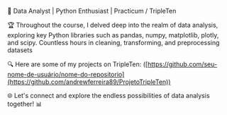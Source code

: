 🚀 Data Analyst | Python Enthusiast | Practicum / TripleTen

🏆 Throughout the course, I delved deep into the realm of data analysis, exploring key Python libraries such as pandas, numpy, matplotlib, plotly, and scipy. Countless hours in cleaning, transforming, and preprocessing datasets

🔍 Here are some of my projects on TripleTen: ([https://github.com/seu-nome-de-usuário/nome-do-repositorio](https://github.com/andrewferreira89/ProjetoTripleTen))

🌐 Let's connect and explore the endless possibilities of data analysis together! 📊

<!---
andrewferreira89/andrewferreira89 is a ✨ special ✨ repository because its `README.md` (this file) appears on your GitHub profile.
You can click the Preview link to take a look at your changes.
--->
